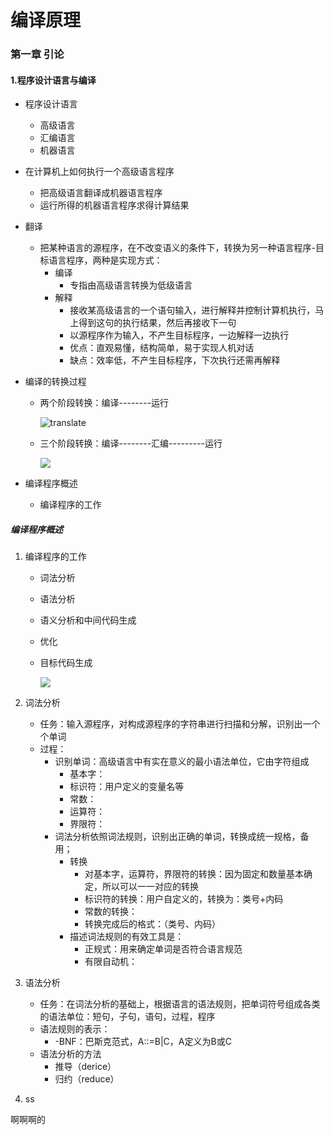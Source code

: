 # 编译原理

### 第一章	引论

#### 1.程序设计语言与编译

- 程序设计语言

  - 高级语言
  - 汇编语言
  - 机器语言

- 在计算机上如何执行一个高级语言程序

  - 把高级语言翻译成机器语言程序
  - 运行所得的机器语言程序求得计算结果

- 翻译

  - 把某种语言的源程序，在不改变语义的条件下，转换为另一种语言程序-目标语言程序，两种是实现方式：
    - 编译
      - 专指由高级语言转换为低级语言
    - 解释
      - 接收某高级语言的一个语句输入，进行解释并控制计算机执行，马上得到这句的执行结果，然后再接收下一句
      - 以源程序作为输入，不产生目标程序，一边解释一边执行
      - 优点：直观易懂，结构简单，易于实现人机对话
      - 缺点：效率低，不产生目标程序，下次执行还需再解释

- 编译的转换过程

  - 两个阶段转换：编译--------运行

    ![translate](https://github.com/WaitASongTime/My_Study/tree/master/pictures/compile/translate.png)

  - 三个阶段转换：编译--------汇编---------运行

    ![](https://github.com/WaitASongTime/My_Study/tree/master/pictures/compile/translate_three.png)

- 编译程序概述

  - 编译程序的工作

##### 编译程序概述

1. 编译程序的工作

   + 词法分析

   + 语法分析

   + 语义分析和中间代码生成

   + 优化

   + 目标代码生成

     ![](https://github.com/WaitASongTime/My_Study/tree/master/pictures/compile/cp_process.png)

2. 词法分析

   + 任务：输入源程序，对构成源程序的字符串进行扫描和分解，识别出一个个单词
   + 过程：
     + 识别单词：高级语言中有实在意义的最小语法单位，它由字符组成
       + 基本字：
       + 标识符：用户定义的变量名等
       + 常数：
       + 运算符：
       + 界限符：
     + 词法分析依照词法规则，识别出正确的单词，转换成统一规格，备用；
       + 转换
         + 对基本字，运算符，界限符的转换：因为固定和数量基本确定，所以可以一一对应的转换
         + 标识符的转换：用户自定义的，转换为：类号+内码
         + 常数的转换：
         + 转换完成后的格式：（类号、内码）
       + 描述词法规则的有效工具是：
         + 正规式：用来确定单词是否符合语言规范
         + 有限自动机：

3. 语法分析

   + 任务：在词法分析的基础上，根据语言的语法规则，把单词符号组成各类的语法单位：短句，子句，语句，过程，程序
   + 语法规则的表示：
     + -BNF：巴斯克范式，A::=B|C，A定义为B或C
   + 语法分析的方法
     + 推导（derice）
     + 归约（reduce）

4. ss



啊啊啊的















